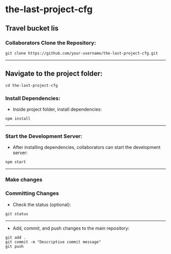 # the-last-project-cfg
## Travel bucket lis



 ### Collaborators Clone the Repository:
```
git clone https://github.com/your-username/the-last-project-cfg.git
```
---

##  Navigate to the project folder:

```
cd the-last-project-cfg
```
### Install Dependencies:

+ Inside project folder, install dependencies:
```
npm install
```

---
### Start the Development Server:

+ After installing dependencies, collaborators can start the development server:
```
npm start
```
---

### Make changes

### Committing Changes 

* Check the status (optional):

```
git status
```
---
* Add, commit, and push changes to the main repository:

```
git add .
git commit -m "Descriptive commit message"
git push 
```

